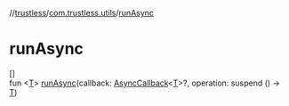 //[trustless](../../index.md)/[com.trustless.utils](index.md)/[runAsync](run-async.md)

# runAsync

[]\
fun &lt;[T](run-async.md)&gt; [runAsync](run-async.md)(callback: [AsyncCallback](-async-callback/index.md)&lt;[T](run-async.md)&gt;?, operation: suspend () -&gt; [T](run-async.md))
